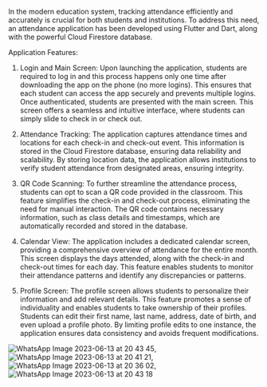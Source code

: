 In the modern education system, tracking attendance efficiently and accurately is crucial for both students and institutions. To address this need, an attendance application has been developed using Flutter and Dart, along with the powerful Cloud Firestore database. 

Application Features:

1. Login and Main Screen:
Upon launching the application, students are required to log in and this process happens only one time after downloading the app on the phone (no more logins). This ensures that each student can access the app securely and prevents multiple logins. Once authenticated, students are presented with the main screen. This screen offers a seamless and intuitive interface, where students can simply slide to check in or check out.

2. Attendance Tracking:
The application captures attendance times and locations for each check-in and check-out event. This information is stored in the Cloud Firestore database, ensuring data reliability and scalability. By storing location data, the application allows institutions to verify student attendance from designated areas, ensuring integrity.

3. QR Code Scanning:
To further streamline the attendance process, students can opt to scan a QR code provided in the classroom. This feature simplifies the check-in and check-out process, eliminating the need for manual interaction. The QR code contains necessary information, such as class details and timestamps, which are automatically recorded and stored in the database.

4. Calendar View:
The application includes a dedicated calendar screen, providing a comprehensive overview of attendance for the entire month. This screen displays the days attended, along with the check-in and check-out times for each day. This feature enables students to monitor their attendance patterns and identify any discrepancies or patterns.

5. Profile Screen:
The profile screen allows students to personalize their information and add relevant details. This feature promotes a sense of individuality and enables students to take ownership of their profiles. Students can edit their first name, last name, address, date of birth, and even upload a profile photo. By limiting profile edits to one instance, the application ensures data consistency and avoids frequent modifications.

![WhatsApp Image 2023-06-13 at 20 43 45](https://github.com/Adhamkhalidsayed/AttenDo_app/assets/96948853/1a7ab082-9e7c-4a70-a026-5ac33a793515),![WhatsApp Image 2023-06-13 at 20 41 21](https://github.com/Adhamkhalidsayed/AttenDo_app/assets/96948853/6e759e40-c483-4cdd-9620-d5a0ae06ac8d),![WhatsApp Image 2023-06-13 at 20 36 02](https://github.com/Adhamkhalidsayed/AttenDo_app/assets/96948853/842e0a66-7c41-48a5-9b49-9d64178f46e2),![WhatsApp Image 2023-06-13 at 20 43 18](https://github.com/Adhamkhalidsayed/AttenDo_app/assets/96948853/1ae4c52f-802d-42b8-983a-23db27ddfdf4)
